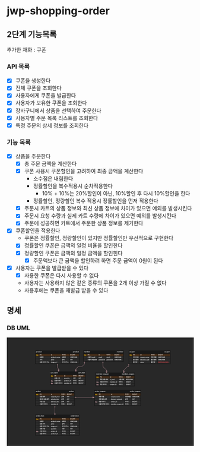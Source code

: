 # jwp-shopping-order

## 2단계 기능목록

추가한 재화 : 쿠폰


### API 목록

- [x] 쿠폰을 생성한다
- [x] 전체 쿠폰을 조회한다
- [x] 사용자에게 쿠폰을 발급한다
- [x] 사용자가 보유한 쿠폰을 조회한다
- [x] 장바구니에서 상품을 선택하여 주문한다
- [x] 사용자별 주문 목록 리스트를 조회한다
- [x] 특정 주문의 상세 정보를 조회한다

### 기능 목록

- [x] 상품을 주문한다
  - [x] 총 주문 금액을 계산한다
  - [x] 쿠폰 사용시 쿠폰할인을 고려하여 최종 금액을 계산한다
    - 소수점은 내림한다
    - 정률할인을 복수적용시 순차적용한다
      - 10% + 10%는 20%할인이 아닌, 10%할인 후 다시 10%할인을 한다
    - 정률할인, 정량할인 복수 적용시 정률할인을 먼저 적용한다
  - [x] 주문시 카트의 상품 정보와 최신 상품 정보에 차이가 있으면 예외를 발생시킨다
  - [x] 주문시 요청 수량과 실제 카트 수량에 차이가 있으면 예외를 발생시킨다
  - [x] 주문에 성공하면 카트에서 주문한 상품 정보를 제거한다

- [x] 쿠폰할인을 적용한다
  - 쿠폰은 정률할인, 정량할인이 있지만 정률할인만 우선적으로 구현한다 
  - [x] 정률할인 쿠폰은 금액의 일정 비율을 할인한다
  - [x] 정량할인 쿠폰은 금액의 일정 금액을 할인힌다
    - [x] 주문액보다 큰 금액을 할인하려 하면 주문 금액이 0원이 된다

- [x] 사용자는 쿠폰을 발급받을 수 있다
  - [x] 사용한 쿠폰은 다시 사용할 수 없다
  - 사용자는 사용하지 않은 같은 종류의 쿠폰을 2개 이상 가질 수 없다
  - 사용후에는 쿠폰을 재발급 받을 수 있다


## 명세

### DB UML

![database table uml](./images/shopping-order-uml.png)

